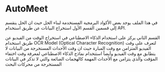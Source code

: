 # AutoMeet

في هذا الملف يوجد بعض الأكواد البرمجية المستخدمة لبناء الحل 
حيث ان الحل ينقسم إلى قسمين 
القسم الأول استخراج البيانات عن طريق استخدام API. 

القسم الثاني يركز على استخدام الذكاء الاصطناعي في استخراج الوقت من الفيديو عن طريق استخدام 
OCR Model (Optical Character Recognition)
لتعرف على وقت الفيديو المتزامن مع وقت المبارة حيث ان وقت الأحداث المستخرجة من البيانات لا يتطابق مع وقت الفيديو 
وأيضاً استتخدام نماذج الذكاء الاصطناعي 
لمعرفة وفت اختفاء المؤقت والذي يتزامن مع الأحداث المهمة كالهجمات الضائعة والتي لا تذكر في البيانات المستخرجة من محركات البحث
